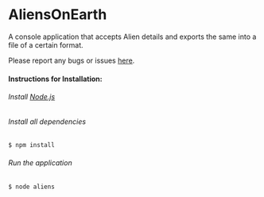 # AliensOnEarth
A console application that accepts Alien details and exports the same into a file of a certain format. 

Please report any bugs or issues [here](https://github.com/kishore-narendran/AliensOnEarth/issues).

#### Instructions for Installation:
###### Install [Node.js](https://nodejs.org/download/)
###### Install all dependencies
    $ npm install
###### Run the application
    $ node aliens

